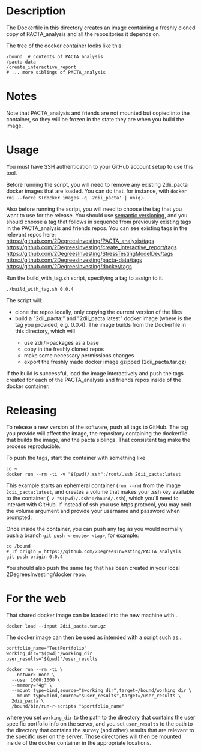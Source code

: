 # Description

The Dockerfile in this directory creates an image containing a freshly
cloned copy of PACTA_analysis and all the repositories it depends on.

The tree of the docker container looks like this:

``` {.bash}
/bound  # contents of PACTA_analysis
/pacta-data
/create_interactive_report
# ... more siblings of PACTA_analysis
```

# Notes

Note that PACTA_analysis and friends are not mounted but copied into the
container, so they will be frozen in the state they are when you build
the image.

# Usage

You must have SSH authentication to your GitHub account setup to use this tool.

Before running the script, you will need to remove any existing
2dii_pacta docker images that are loaded. You can do that, for instance,
with `docker rmi --force $(docker images -q '2dii_pacta' | uniq)`.

Also before running the script, you will need to choose the tag that you
want to use for the release. You should use [semantic
versioning](https://semver.org), and you should choose a tag that
follows in sequence from previously existing tags in the PACTA_analysis 
and friends repos. You can see existing tags in the relevant repos
here:\
<https://github.com/2DegreesInvesting/PACTA_analysis/tags>\
<https://github.com/2DegreesInvesting/create_interactive_report/tags>\
<https://github.com/2DegreesInvesting/StressTestingModelDev/tags>\
<https://github.com/2DegreesInvesting/pacta-data/tags>\
<https://github.com/2DegreesInvesting/docker/tags>

Run the build_with_tag.sh script, specifying a tag to assign to it.

``` {.bash}
./build_with_tag.sh 0.0.4
```

The script will:
- clone the repos locally, only copying the current version of the files
- build a "2dii_pacta:<tag>" and "2dii_pacta:latest" docker image (where <tag> is the tag you provided, e.g. 0.0.4). The image builds from the Dockerfile in this directory, which will
  - use 2dii/r-packages as a base
  - copy in the freshly cloned repos
  - make some necessary permissions changes
  - export the freshly made docker image gzipped (2dii_pacta.tar.gz)

If the build is successful, load the image interactively and push the
tags created for each of the PACTA_analysis and friends repos inside of
the docker container.

# Releasing

To release a new version of the software, push all tags to GitHub. The
tag you provide will affect the image, the repository containing the
dockerfile that builds the image, and the pacta siblings. That
consistent tag make the process reproducible.

To push the tags, start the container with something like

``` {.bash}
cd ~
docker run --rm -ti -v "$(pwd)/.ssh":/root/.ssh 2dii_pacta:latest
```

This example starts an ephemeral container (`run --rm`) from the image
`2dii_pacta:latest`, and creates a volume that makes your .ssh key
available to the container (`-v "$(pwd)/.ssh":/bound/.ssh`), which
you'll need to interact with GitHub. If instead of ssh you use https
protocol, you may omit the volume argument and provide your username and
password when prompted.

Once inside the container, you can push any tag as you would normally
push a branch `git push <remote> <tag>`, for example:

``` {.bash}
cd /bound
# If origin = https://github.com/2DegreesInvesting/PACTA_analysis
git push origin 0.0.4
```

You should also push the same tag that has been created in your local 
2DegreesInvesting/docker repo.

# For the web

That shared docker image can be loaded into the new machine with...

``` {.bash}
docker load --input 2dii_pacta.tar.gz
```

The docker image can then be used as intended with a script such as...

``` {.bash}
portfolio_name="TestPortfolio"
working_dir="$(pwd)"/working_dir
user_results="$(pwd)"/user_results

docker run --rm -ti \
  --network none \
  --user 1000:1000 \
  --memory="4g" \
  --mount type=bind,source="$working_dir",target=/bound/working_dir \
  --mount type=bind,source="$user_results",target=/user_results \
  2dii_pacta \
  /bound/bin/run-r-scripts "$portfolio_name"
```

where you set `working_dir` to the path to the directory that contains
the user specific portfolio info on the server, and you set
`user_results` to the path to the directory that contains the survey
(and other) results that are relevant to the specific user on the
server. Those directories will then be mounted inside of the docker
container in the appropriate locations.
